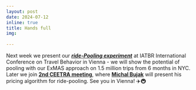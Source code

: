 ```yaml
---
layout: post
date: 2024-07-12
inline: true
title: Hands full
img: 
     
---
```


Next week we present our [_**ride-Pooling experiment**_](https://doi.org/10.1016/j.jtrangeo.2023.103767) at IATBR International Conference on Travel Behavior in Vienna - we will show the potential of pooling with our ExMAS approach on 1.5 million trips from 6 months in NYC. Later we join [**2nd CEETRA meeting**](https://www.linkedin.com/company/ceetra-association/), where [**Michal Bujak**](https://www.linkedin.com/in/michal-bujak-836602182/) will present his pricing algorithm for ride-pooling. See you in Vienna! ✈️🚇
